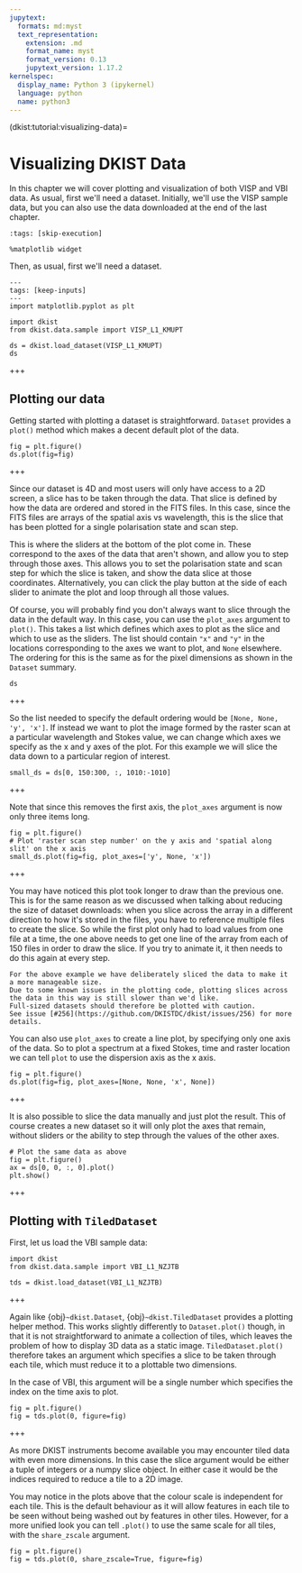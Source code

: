 ```yaml
---
jupytext:
  formats: md:myst
  text_representation:
    extension: .md
    format_name: myst
    format_version: 0.13
    jupytext_version: 1.17.2
kernelspec:
  display_name: Python 3 (ipykernel)
  language: python
  name: python3
---
```


(dkist:tutorial:visualizing-data)=
# Visualizing DKIST Data

In this chapter we will cover plotting and visualization of both VISP and VBI data.
As usual, first we'll need a dataset.
Initially, we'll use the VISP sample data, but you can also use the data downloaded at the end of the last chapter.

```{code-cell} ipython3
:tags: [skip-execution]

%matplotlib widget
```

Then, as usual, first we'll need a dataset.

```{code-cell} ipython3
---
tags: [keep-inputs]
---
import matplotlib.pyplot as plt

import dkist
from dkist.data.sample import VISP_L1_KMUPT
```

```{code-cell} ipython3
ds = dkist.load_dataset(VISP_L1_KMUPT)
ds
```

+++

## Plotting our data

Getting started with plotting a dataset is straightforward.
`Dataset` provides a `plot()` method which makes a decent default plot of the data.

```{code-cell} ipython3
fig = plt.figure()
ds.plot(fig=fig)
```

+++

Since our dataset is 4D and most users will only have access to a 2D screen, a slice has to be taken through the data.
That slice is defined by how the data are ordered and stored in the FITS files.
In this case, since the FITS files are arrays of the spatial axis vs wavelength, this is the slice that has been plotted for a single polarisation state and scan step.

This is where the sliders at the bottom of the plot come in.
These correspond to the axes of the data that aren't shown, and allow you to step through those axes.
This allows you to set the polarisation state and scan step for which the slice is taken, and show the data slice at those coordinates.
Alternatively, you can click the play button at the side of each slider to animate the plot and loop through all those values.

Of course, you will probably find you don't always want to slice through the data in the default way.
In this case, you can use the `plot_axes` argument to `plot()`.
This takes a list which defines which axes to plot as the slice and which to use as the sliders.
The list should contain `"x"` and `"y"` in the locations corresponding to the axes we want to plot, and `None` elsewhere.
The ordering for this is the same as for the pixel dimensions as shown in the `Dataset` summary.

```{code-cell} ipython3
ds
```

+++

So the list needed to specify the default ordering would be `[None, None, 'y', 'x']`.
If instead we want to plot the image formed by the raster scan at a particular wavelength and Stokes value, we can change which axes we specify as the x and y axes of the plot.
For this example we will slice the data down to a particular region of interest.

```{code-cell} ipython3
small_ds = ds[0, 150:300, :, 1010:-1010]
```

+++

Note that since this removes the first axis, the `plot_axes` argument is now only three items long.

```{code-cell} ipython3
fig = plt.figure()
# Plot 'raster scan step number' on the y axis and 'spatial along slit' on the x axis
small_ds.plot(fig=fig, plot_axes=['y', None, 'x'])
```

+++

You may have noticed this plot took longer to draw than the previous one.
This is for the same reason as we discussed when talking about reducing the size of dataset downloads: when you slice across the array in a different direction to how it's stored in the files, you have to reference multiple files to create the slice.
So while the first plot only had to load values from one file at a time, the one above needs to get one line of the array from each of 150 files in order to draw the slice.
If you try to animate it, it then needs to do this again at every step.

```{warning}
For the above example we have deliberately sliced the data to make it a more manageable size.
Due to some known issues in the plotting code, plotting slices across the data in this way is still slower than we'd like.
Full-sized datasets should therefore be plotted with caution.
See issue [#256](https://github.com/DKISTDC/dkist/issues/256) for more details.
```

You can also use `plot_axes` to create a line plot, by specifying only one axis of the data.
So to plot a spectrum at a fixed Stokes, time and raster location we can tell `plot` to use the dispersion axis as the x axis.

```{code-cell} ipython3
fig = plt.figure()
ds.plot(fig=fig, plot_axes=[None, None, 'x', None])
```

+++

It is also possible to slice the data manually and just plot the result.
This of course creates a new dataset so it will only plot the axes that remain, without sliders or the ability to step through the values of the other axes.

```{code-cell} ipython3
# Plot the same data as above
fig = plt.figure()
ax = ds[0, 0, :, 0].plot()
plt.show()
```

+++

## Plotting with `TiledDataset`

First, let us load the VBI sample data:

```{code-cell} ipython3
import dkist
from dkist.data.sample import VBI_L1_NZJTB

tds = dkist.load_dataset(VBI_L1_NZJTB)
```

+++

Again like {obj}`~dkist.Dataset`, {obj}`~dkist.TiledDataset` provides a plotting helper method.
This works slightly differently to `Dataset.plot()` though, in that it is not straightforward to animate a collection of tiles, which leaves the problem of how to display 3D data as a static image.
`TiledDataset.plot()` therefore takes an argument which specifies a slice to be taken through each tile, which must reduce it to a plottable two dimensions.

In the case of VBI, this argument will be a single number which specifies the index on the time axis to plot.

```{code-cell} ipython3
fig = plt.figure()
fig = tds.plot(0, figure=fig)
```

+++

As more DKIST instruments become available you may encounter tiled data with even more dimensions. In this case the slice argument would be either a tuple of integers or a numpy slice object. In either case it would be the indices required to reduce a tile to a 2D image.

You may notice in the plots above that the colour scale is independent for each tile. This is the default behaviour as it will allow features in each tile to be seen without being washed out by features in other tiles. However, for a more unified look you can tell `.plot()` to use the same scale for all tiles, with the `share_zscale` argument.

```{code-cell} ipython3
fig = plt.figure()
fig = tds.plot(0, share_zscale=True, figure=fig)
```

